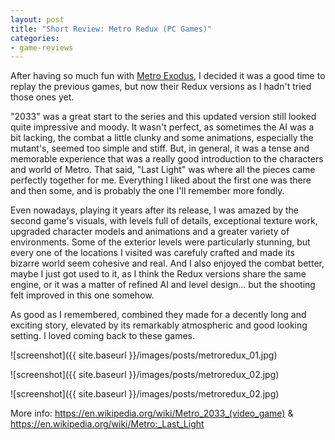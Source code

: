 ```yaml
---
layout: post
title: "Short Review: Metro Redux (PC Games)"
categories:
- game-reviews
---
```


<p>
After having so much fun with <a href='https://blog.binarynonsense.com/2021/08/08/short-review-metro-exodus-pc/'>Metro Exodus</a>, I decided it was a good time to replay the previous games, but now their Redux versions as I hadn't tried those ones yet.
</p>
<p>
"2033" was a great start to the series and this updated version still looked quite impressive and moody. It wasn't perfect, as sometimes the AI was a bit lacking, the combat a little clunky and some animations, especially the mutant's, seemed too simple and stiff. But, in general, it was a tense and memorable experience that was a really good introduction to the characters and world of Metro. That said, "Last Light" was where all the pieces came perfectly together for me. Everything I liked about the first one was there and then some, and is probably the one I'll remember more fondly.
</p>
<p>
Even nowadays, playing it years after its release, I was amazed by the second game's visuals, with levels full of details, exceptional texture work, upgraded character models and animations and a greater variety of environments. Some of the exterior levels were particularly stunning, but every one of the locations I visited was carefuly crafted and made its bizarre world seem cohesive and real. And I also enjoyed the combat better, maybe I just got used to it, as I think the Redux versions share the same engine, or it was a matter of refined AI and level design... but the shooting felt improved in this one somehow.
</p>
<p>
As good as I remembered, combined they made for a decently long and exciting story, elevated by its remarkably atmospheric and good looking setting. I loved coming back to these games.
</p>



![screenshot]({{ site.baseurl }}/images/posts/metroredux_01.jpg)

![screenshot]({{ site.baseurl }}/images/posts/metroredux_02.jpg)

![screenshot]({{ site.baseurl }}/images/posts/metroredux_02.jpg)



<p>More info: <a href="https://en.wikipedia.org/wiki/Metro_2033_(video_game)">https://en.wikipedia.org/wiki/Metro_2033_(video_game)</a> & <a href="https://en.wikipedia.org/wiki/Metro:_Last_Light">https://en.wikipedia.org/wiki/Metro:_Last_Light</a></p>
